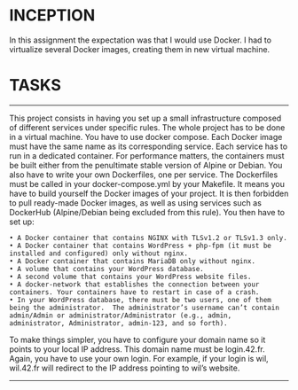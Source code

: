 # INCEPTION

In this assignment the expectation was that I would use Docker. I had to virtualize several Docker images, creating them in new virtual machine.

#  TASKS
---

This project consists in having you set up a small infrastructure composed of different services under specific rules. The whole project has to be done in a virtual machine. You have to use docker compose. Each Docker image must have the same name as its corresponding service. Each service has to run in a dedicated container. For performance matters, the containers must be built either from the penultimate stable version of Alpine or Debian. You also have to write your own Dockerfiles, one per service. The Dockerfiles must be called in your docker-compose.yml by your Makefile. It means you have to build yourself the Docker images of your project. It is then forbidden to pull ready-made Docker images, as well as using services such as DockerHub (Alpine/Debian being excluded from this rule). You then have to set up:
```
• A Docker container that contains NGINX with TLSv1.2 or TLSv1.3 only. 
• A Docker container that contains WordPress + php-fpm (it must be installed and configured) only without nginx. 
• A Docker container that contains MariaDB only without nginx. 
• A volume that contains your WordPress database. 
• A second volume that contains your WordPress website files. 
• A docker-network that establishes the connection between your containers. Your containers have to restart in case of a crash.
• In your WordPress database, there must be two users, one of them being the administrator.  The administrator’s username can’t contain admin/Admin or administrator/Administrator (e.g., admin, administrator, Administrator, admin-123, and so forth).
```
To make things simpler, you have to configure your domain name so it points to your local IP address. This domain name must be login.42.fr. Again, you have to use your own login. For example, if your login is wil, wil.42.fr will redirect to the IP address pointing to wil’s website.

---
